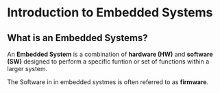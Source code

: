 # Introduction to Embedded Systems

## What is an Embedded Systems?

An **Embedded System** is a combination of **hardware (HW)** and **software (SW)** designed to perform a specific funtion or set of functions within a larger system.

The Software in in embedded systmes is often referred to as **firmware**.
